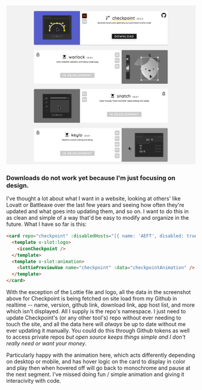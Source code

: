 ![](./public/tools-preview.png)

### Downloads do not work yet because I'm just focusing on design.

I've thought a lot about what I want in a website, looking at others' like Lovatt or Battleaxe over the last few years and seeing how often they're updated and what goes into updating them, and so on. I want to do this in as clean and simple of a way that'd be easy to modify and organize in the future. What I have so far is this:

```html
<card repo="checkpoint" :disabledHosts="[{ name: 'AEFT', disabled: true }]">
  <template v-slot:logo>
    <iconCheckpoint />
  </template>
  <template v-slot:animation>
    <lottiePreviewVue name="checkpoint" :data="checkpointAnimation" />
  </template>
</card>
```

With the exception of the Lottie file and logo, all the data in the screenshot above for Checkpoint is being fetched on site load from my Github in realtime -- name, version, github link, download link, app host list, and more which isn't displayed. All I supply is the repo's namespace. I just need to update Checkpoint's (or any other tool's) repo without ever needing to touch the site, and all the data here will _always_ be up to date without me ever updating it manually. You could do this through Github tokens as well to access private repos _but open source keeps things simple and I don't really need or want your money_.

Particularly happy with the animation here, which acts differently depending on desktop or mobile, and has hover logic on the card to display in color and play then when hovered off will go back to monochrome and pause at the next segment. I've missed doing fun / simple animation and giving it interacivity with code.
